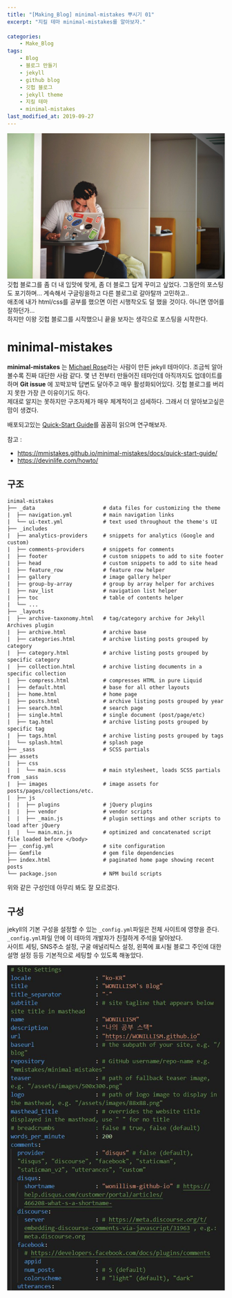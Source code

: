 ```yaml
---
title: "[Making_Blog] minimal-mistakes 뿌시기 01"
excerpt: "지킬 테마 minimal-mistakes를 알아보자."

categories:
    - Make_Blog
tags:
    - Blog  
    - 블로그 만들기
    - jekyll
    - github blog
    - 깃헙 블로그
    - jekyll theme
    - 지킬 테마
    - minimal-mistakes
last_modified_at: 2019-09-27
---
```

![](assets/../../assets/Make_Blog/2019-11-02-Makeblog-Breakminimalmistakes-01-img01.jpg)  
깃헙 블로그를 좀 더 내 입맛에 맞게, 좀 더 블로그 답게 꾸미고 싶었다. 그동안의 포스팅도 포기하며... 계속해서 구글링을하고 다른 블로그로 갈아탈까 고민하고..  
애초에 내가 html/css를 공부를 했으면 이런 시행착오도 덜 했을 것이다. 아니면 영어를 잘하던가...  
하지만 이왕 깃헙 블로그를 시작했으니 끝을 보자는 생각으로 포스팅을 시작한다.  
  
# minimal-mistakes 
__minimal-mistakes__ 는 [Michael Rose](https://mmistakes.github.io/minimal-mistakes/about/)라는 사람이 만든 jekyll 테마이다. 조금씩 알아볼수록 진짜 대단한 사람 같다. 몇 년 전부터 만들어진 테마인데 아직까지도 업데이트를 하며 __Git issue__ 에 꼬박꼬박 답변도 달아주고 매우 활성화되어있다. 깃헙 블로그를 버리지 못한 가장 큰 이유이기도 하다.  
제대로 알지는 못하지만 구조자체가 매우 체계적이고 섬세하다. 그래서 더 알아보고싶은 맘이 생겼다.  

배포되고있는 [Quick-Start Guide](https://mmistakes.github.io/minimal-mistakes/docs/quick-start-guide/)를 꼼꼼히 읽으며 연구해보자.  
  

참고 :
 + <https://mmistakes.github.io/minimal-mistakes/docs/quick-start-guide/>  
 + https://devinlife.com/howto/

## 구조  
```  
inimal-mistakes
├── _data                      # data files for customizing the theme
|  ├── navigation.yml          # main navigation links
|  └── ui-text.yml             # text used throughout the theme's UI
├── _includes
|  ├── analytics-providers     # snippets for analytics (Google and custom)
|  ├── comments-providers      # snippets for comments
|  ├── footer                  # custom snippets to add to site footer
|  ├── head                    # custom snippets to add to site head
|  ├── feature_row             # feature row helper
|  ├── gallery                 # image gallery helper
|  ├── group-by-array          # group by array helper for archives
|  ├── nav_list                # navigation list helper
|  ├── toc                     # table of contents helper
|  └── ...
├── _layouts
|  ├── archive-taxonomy.html   # tag/category archive for Jekyll Archives plugin
|  ├── archive.html            # archive base
|  ├── categories.html         # archive listing posts grouped by category
|  ├── category.html           # archive listing posts grouped by specific category
|  ├── collection.html         # archive listing documents in a specific collection
|  ├── compress.html           # compresses HTML in pure Liquid
|  ├── default.html            # base for all other layouts
|  ├── home.html               # home page
|  ├── posts.html              # archive listing posts grouped by year
|  ├── search.html             # search page
|  ├── single.html             # single document (post/page/etc)
|  ├── tag.html                # archive listing posts grouped by specific tag
|  ├── tags.html               # archive listing posts grouped by tags
|  └── splash.html             # splash page
├── _sass                      # SCSS partials
├── assets
|  ├── css
|  |  └── main.scss            # main stylesheet, loads SCSS partials from _sass
|  ├── images                  # image assets for posts/pages/collections/etc.
|  ├── js
|  |  ├── plugins              # jQuery plugins
|  |  ├── vendor               # vendor scripts
|  |  ├── _main.js             # plugin settings and other scripts to load after jQuery
|  |  └── main.min.js          # optimized and concatenated script file loaded before </body>
├── _config.yml                # site configuration
├── Gemfile                    # gem file dependencies
├── index.html                 # paginated home page showing recent posts
└── package.json               # NPM build scripts
```  
위와 같은 구성인데 아무리 봐도 잘 모르겠다.  
  
## 구성  
jekyll의 기본 구성을 설정할 수 있는 `_config.yml`파일은 전체 사이트에 영향을 준다.  
`_config.yml`파일 안에 이 테마의 개발자가 친절하게 주석을 달아놨다.  
사이트 세팅, SNS주소 설정, 구굴 애널리틱스 설정, 왼쪽에 표시될 블로그 주인에 대한 설명 설정 등등 기본적으로 세팅할 수 있도록 해놓았다.   
  
[![](/assets/Make_Blog/2019-11-02-Makeblog-Breakminimalmistakes-01-img02.jpg)](/assets/Make_Blog/2019-11-02-Makeblog-Breakminimalmistakes-01-img02.jpg)

